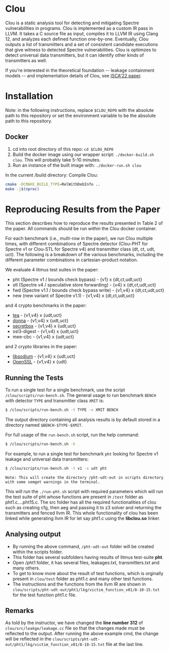 # Clou
Clou is a static analysis tool for detecting and mitigating Spectre vulnerabilities in programs.
Clou is implemented as a custom IR pass in LLVM.
It takes a C source file as input, compiles it to LLVM IR using Clang 12, and analyzes each defined function one-by-one.
Eventually, Clou outputs a list of transmitters and a set of consistent candidate executions that give witness to detected Spectre vulnerabilities.
Clou is optiimzes to detect universal data transmitters, but it can identify other kinds of transmitters as well.

If you're interested in the theoretical foundation -- leakage containment models -- and implementation details of Clou, see [ISCA'22 paper](https://doi.org/10.1145/3470496.3527412).

# Installation

Note: in the following instructions, replace `$CLOU_REPO` with the absolute path to this repository or set the environment variable to be the absolute path to this repository.

## Docker
1. cd into root directory of this repo: `cd $CLOU_REPO`
2. Build the docker image using our wrapper script: `./docker-build.sh clou`. This will probably take 5-10 minutes.
3. Run an instance of the built image with: `./docker-run.sh clou`

In the current /build directory:
Compile Clou: 
```sh
cmake -DCMAKE_BUILD_TYPE=RelWithDebInfo ..
make -j$(nproc)
```

# Reproducing Results from the Paper

This section describes how to reproduce the results presented in Table 2 of the paper.
All commands should be run _within_ the Clou docker container.

For each benchmark (i.e., multi-row in the paper), we run Clou multiple times, with different combinations of Spectre detector (Clou-PHT for Spectre v1 or Clou-STL for Spectre v4) and transmitter class (dt, ct, udt, uct).
The following is a breakdown of the various benchmarks, including the different parameter combinations in cartesian-product notation.

We evaluate 4 litmus test suites in the paper:
- pht (Spectre v1 / bounds check bypass) - {v1} x {dt,ct,udt,uct}
- stl (Spectre v4 / speculative store forwarding) - {v4} x {dt,ct,udt,uct}
- fwd (Spectre v1.1 / bounds check bypass write) - {v1,v4} x {dt,ct,udt,uct}
- new (new variant of Spectre v1.1) - {v1,v4} x {dt,ct,udt,uct}

and 4 crypto benchmarks in the paper:
- [tea](https://en.wikipedia.org/wiki/Tiny_Encryption_Algorithm) - {v1,v4} x {udt,uct}
- [donna](http://code.google.com/p/curve25519-donna/) - {v1,v4} x {udt,uct}
- [secretbox](https://github.com/jedisct1/libsodium/tree/master/src/libsodium/crypto_secretbox) - {v1,v4} x {udt,uct}
- ssl3-digest - {v1,v4} x {udt,uct}
- mee-cbc - {v1,v4} x {udt,uct}

and 2 crypto libraries in the paper:
- [libsodium](https://libsodium.org) - {v1,v4} x {udt,uct}
- [OpenSSL](https://openssl.org) - {v1,v4} x {udt}

## Running the Tests

To run a single test for a single benchmark, use the script `/clou/scripts/run-bench.sh`.
The general usage to run benchmark `BENCH` with detector `TYPE` and transmitter class `XMIT` is:
```bash
$ /clou/scripts/run-bench.sh -t TYPE -x XMIT BENCH
```
The output directory containing all analysis results is by default stored in a directory named `$BENCH-$TYPE-$XMIT`.

For full usage of the `run-bench.sh` script, run the help command: 
```bash
$ /clou/scripts/run-bench.sh -h
```

For example, to run a single test for benchmark `pht` looking for Spectre v1 leakage and universal data transmitters:
```bash
$ /clou/scripts/run-bench.sh -t v1 -x udt pht
```
`Note: This will create the directory /pht-udt-out in scripts directory with some semget warnings in the terminal.`

This will run the `./run-pht.sh` script with required parameters which will run the test suite of pht whose functions are present in `/test` folder as pht1.c....pht15.c.
The src folder has all the required functionalities of clou such as creating cfg, then aeg and passing it to z3 solver and returning the transmitters and fenced llvm IR. This whole functionality of clou has been linked while generating llvm IR for let say pht1.c using the **libclou.so** linker.

## Analysing output
* By running the above command, `/pht-udt-out` folder will be created within the scripts folder.
* This folder has several subfolders having results of litmus test-suite **pht**.
* Open /pht1 folder, it has several files, leakages.txt, transmitters.txt and many others.
* To get to know more about the result of test functions, which is orginally present in `clou/test` folder as pht1.c and many other test functions.
* The instructions and the functions from the llvm IR are shown in `clou/scripts/pht-udt-out/pht1/lkg/victim_function_v01/8-10-15.txt` for the test function pht1.c file.

## Remarks
As told by the instructor, we have changed the **line number 312** of `clou/src/leakge/leakage.cc` file so that the changes made must be reflected to the output.
After running the above example cmd, the change will be reflected in the  `clou/scripts/pht-udt-out/pht1/lkg/victim_function_v01/8-10-15.txt` file at the last line.



